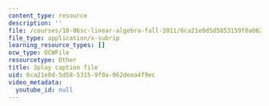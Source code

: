 ```yaml
---
content_type: resource
description: ''
file: /courses/18-06sc-linear-algebra-fall-2011/6ca21e0d5d5853159f0a062deea4f9ec_QNpj-gOXW9M.vtt
file_type: application/x-subrip
learning_resource_types: []
ocw_type: OCWFile
resourcetype: Other
title: 3play caption file
uid: 6ca21e0d-5d58-5315-9f0a-062deea4f9ec
video_metadata:
  youtube_id: null
---
```

